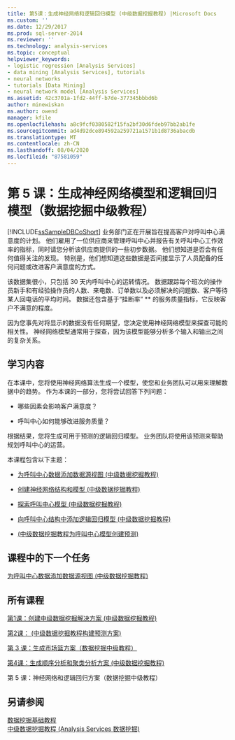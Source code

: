 ```yaml
---
title: 第5课：生成神经网络和逻辑回归模型 (中级数据挖掘教程) |Microsoft Docs
ms.custom: ''
ms.date: 12/29/2017
ms.prod: sql-server-2014
ms.reviewer: ''
ms.technology: analysis-services
ms.topic: conceptual
helpviewer_keywords:
- logistic regression [Analysis Services]
- data mining [Analysis Services], tutorials
- neural networks
- tutorials [Data Mining]
- neural network model [Analysis Services]
ms.assetid: 42c3701a-1fd2-44ff-b7de-377345bbbd6b
author: minewiskan
ms.author: owend
manager: kfile
ms.openlocfilehash: a8c9fcf0380582f15fa2bf30d6fdeb97bb2ab1fe
ms.sourcegitcommit: ad4d92dce894592a259721a1571b1d8736abacdb
ms.translationtype: MT
ms.contentlocale: zh-CN
ms.lasthandoff: 08/04/2020
ms.locfileid: "87581059"
---
```

# <a name="lesson-5-building-neural-network-and-logistic-regression-models-intermediate-data-mining-tutorial"></a>第 5 课：生成神经网络模型和逻辑回归模型（数据挖掘中级教程）
  
  
 [!INCLUDE[ssSampleDBCoShort](../includes/sssampledbcoshort-md.md)] 业务部门正在开展旨在提高客户对呼叫中心满意度的计划。 他们雇用了一位供应商来管理呼叫中心并报告有关呼叫中心工作效率的指标，同时请您分析该供应商提供的一些初步数据。 他们想知道是否会有任何值得关注的发现。 特别是，他们想知道这些数据是否间接显示了人员配备的任何问题或改进客户满意度的方式。  
  
 该数据集很小，只包括 30 天内呼叫中心的运转情况。 数据跟踪每个班次的操作员新手和有经验操作员的人数、来电数、订单数以及必须解决的问题数、客户等待某人回电话的平均时间。 数据还包含基于“挂断率” ** 的服务质量指标，它反映客户不满意的程度。  
  
 因为您事先对将显示的数据没有任何期望，您决定使用神经网络模型来探查可能的相关性。 神经网络模型通常用于探查，因为该模型能够分析多个输入和输出之间的复杂关系。  
  
## <a name="what-you-will-learn"></a>学习内容  
 在本课中，您将使用神经网络算法生成一个模型，使您和业务团队可以用来理解数据中的趋势。 作为本课的一部分，您将尝试回答下列问题：  
  
-   哪些因素会影响客户满意度？  
  
-   呼叫中心如何能够改进服务质量？  
  
 根据结果，您将生成可用于预测的逻辑回归模型。 业务团队将使用该预测来帮助规划呼叫中心的运营。  
  
 本课程包含以下主题：  
  
-   [为呼叫中心数据添加数据源视图 &#40;中级数据挖掘教程&#41;](../../2014/tutorials/add-data-source-view-call-center-data-intermediate-data-mining.md)  
  
-   [创建神经网络结构和模型 &#40;中级数据挖掘教程&#41;](../../2014/tutorials/creating-a-neural-network-structure-and-model-intermediate-data-mining-tutorial.md)  
  
-   [探索呼叫中心模型 &#40;中级数据挖掘教程&#41;](../../2014/tutorials/exploring-the-call-center-model-intermediate-data-mining-tutorial.md)  
  
-   [向呼叫中心结构中添加逻辑回归模型 &#40;中级数据挖掘教程&#41;](../../2014/tutorials/add-logistic-regression-model-to-call-center-intermediate-data-mining.md)  
  
-   [&#40;中级数据挖掘教程为呼叫中心模型创建预测&#41;](../../2014/tutorials/create-predictions-call-center-models-intermediate-data-mining-tutorial.md)  
  
## <a name="next-task-in-lesson"></a>课程中的下一个任务  
 [为呼叫中心数据添加数据源视图 &#40;中级数据挖掘教程&#41;](../../2014/tutorials/add-data-source-view-call-center-data-intermediate-data-mining.md)  
  
## <a name="all-lessons"></a>所有课程  
 [第1课：创建中级数据挖掘解决方案 &#40;中级数据挖掘教程&#41;](../../2014/tutorials/lesson-1-create-solution-intermediate-data-mining-tutorial.md)  
  
 [第2课： &#40;中级数据挖掘教程构建预测方案&#41;](../../2014/tutorials/lesson-2-building-a-forecasting-scenario-intermediate-data-mining-tutorial.md)  
  
 [第 3 课：生成市场篮方案（数据挖掘中级教程）](../../2014/tutorials/lesson-3-building-a-market-basket-scenario-intermediate-data-mining-tutorial.md)  
  
 [第4课：生成顺序分析和聚类分析方案 &#40;中级数据挖掘教程&#41;](../../2014/tutorials/lesson-4-build-sequence-clustering-scenario-intermediate-data-mining.md)  
  
 第 5 课：神经网络和逻辑回归方案（数据挖掘中级教程）  
  
## <a name="see-also"></a>另请参阅  
 [数据挖掘基础教程](../../2014/tutorials/basic-data-mining-tutorial.md)   
 [中级数据挖掘教程 &#40;Analysis Services 数据挖掘&#41;](../../2014/tutorials/intermediate-data-mining-tutorial-analysis-services-data-mining.md)  
  
  
